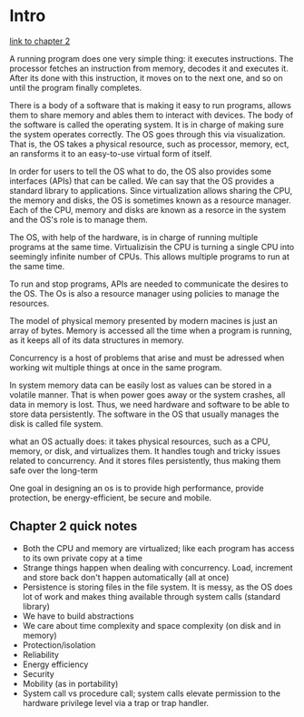 # Intro
[link to chapter 2](https://pages.cs.wisc.edu/~remzi/OSTEP/intro.pdf)

A running program does one very simple thing: it executes instructions. The processor fetches an instruction from memory, decodes it 
and executes it. After its done with this instruction, it moves on to the next one, and so on until the program finally completes. 

There is a body of a software that is making it easy to run programs, allows them to share memory and ables them to interact with
devices. The body of the software is called the operating system. It is in charge of making sure the system operates correctly. 
The OS goes through this via visualization. That is, the OS takes a physical resource, such as processor, memory, ect, an ransforms it to an easy-to-use virtual form of itself.

In order for users to tell the OS what to do, the OS also provides some interfaces (APIs) that can be called. We can say that the OS provides a standard library to applications. Since virtualization allows sharing the CPU, the memory and disks, the OS is sometimes known as a resource manager. Each of the CPU, memory and disks are known as a resorce in the system and the OS's role is to manage them. 

The OS, with help of the hardware, is in charge of running multiple programs at the same time. Virtualizisin the CPU is turning a single CPU into seemingly infinite number of CPUs. This allows multiple programs to run at the same time. 

To run and stop programs, APIs are needed to communicate the desires to the OS. The Os is also a resource manager using policies to manage the resources. 

The model of physical memory presented by modern macines is just an array of bytes. Memory is accessed all the time when a program is running, as it keeps all of its data structures in memory. 

Concurrency is a host of problems that arise and must be adressed when working wit multiple things at once in the same program. 

In system memory data can be easily lost as values can be stored in a volatile manner. That is when power goes away or the system crashes, all data in memory is lost. Thus, we need hardware and software to be able to store data persistently. The software in the OS that usually manages the disk is called file system. 

what an OS actually does: it takes physical resources, such as a CPU, memory, or disk, and virtualizes them. It handles tough and tricky issues related to concurrency. And it stores files persistently, thus making them safe over the long-term

One goal in designing an os is to provide high performance, provide protection, be energy-efficient, be secure and mobile.

## Chapter 2 quick notes

- Both the CPU and memory are virtualized; like each program has access to its own private copy at a time
- Strange things happen when dealing with concurrency. Load, increment and store back don't happen automatically (all at once)
- Persistence is storing files in the file system. It is messy, as the OS does lot of work and makes thing available through system calls (standard library)
- We have to build abstractions
- We care about time complexity and space complexity (on disk and in memory)
- Protection/isolation
- Reliability
- Energy efficiency
- Security
- Mobility (as in portability)
- System call vs procedure call; system calls elevate permission to the hardware privilege level via a trap or trap handler. 
